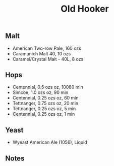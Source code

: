 ﻿---
layout: post
title: Old Hooker
tags: [ beer ]
---
## Malt
-  American Two-row Pale, 160 ozs
-  Caramunich Malt 40, 10 ozs
-  Caramel/Crystal Malt - 40L, 8 ozs
## Hops
-  Centennial, 0.5 ozs oz, 10080 min
-  Simcoe, 1.0 ozs oz, 90 min
-  Centennial, 0.25 ozs oz, 60 min
-  Tettnanger, 0.75 ozs oz, 20 min
-  Tettnanger, 0.25 ozs oz, 5 min
-  Centennial, 0.25 ozs oz, 1 min
## Yeast
-  Wyeast American Ale (1056), Liquid
## Notes

